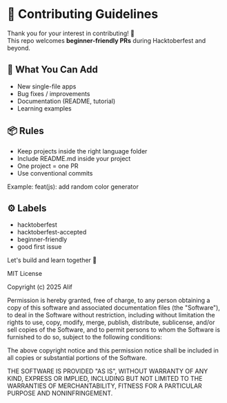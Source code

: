 # 🤝 Contributing Guidelines

Thank you for your interest in contributing! 🎉  
This repo welcomes **beginner-friendly PRs** during Hacktoberfest and beyond.

## 🧩 What You Can Add
- New single-file apps
- Bug fixes / improvements
- Documentation (README, tutorial)
- Learning examples

## 📦 Rules
- Keep projects inside the right language folder
- Include README.md inside your project
- One project = one PR
- Use conventional commits

Example:
feat(js): add random color generator

## ⚙️ Labels
- hacktoberfest
- hacktoberfest-accepted
- beginner-friendly
- good first issue

Let's build and learn together 🚀

MIT License

Copyright (c) 2025 Alif

Permission is hereby granted, free of charge, to any person obtaining a copy
of this software and associated documentation files (the "Software"), to deal
in the Software without restriction, including without limitation the rights
to use, copy, modify, merge, publish, distribute, sublicense, and/or sell
copies of the Software, and to permit persons to whom the Software is
furnished to do so, subject to the following conditions:

The above copyright notice and this permission notice shall be included in all
copies or substantial portions of the Software.

THE SOFTWARE IS PROVIDED "AS IS", WITHOUT WARRANTY OF ANY KIND, EXPRESS OR
IMPLIED, INCLUDING BUT NOT LIMITED TO THE WARRANTIES OF MERCHANTABILITY,
FITNESS FOR A PARTICULAR PURPOSE AND NONINFRINGEMENT.
